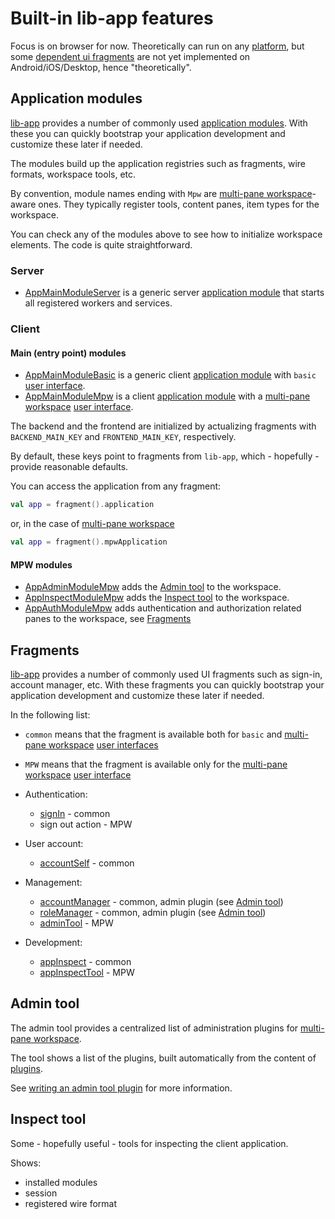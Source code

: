 # Built-in lib-app features

Focus is on browser for now. Theoretically can run on any [platform](def://), but some [dependent ui fragments](def://)
are not yet implemented on Android/iOS/Desktop, hence "theoretically".

## Application modules

[lib-app](def://) provides a number of commonly used [application modules](def://). With
these you can quickly bootstrap your application development and customize these later if needed.

The modules build up the application registries such as fragments, wire formats, workspace tools,
etc.

By convention, module names ending with `Mpw` are [multi-pane workspace](def://)-aware ones. They typically
register tools, content panes, item types for the workspace.

You can check any of the modules above to see how to initialize workspace elements. The code
is quite straightforward.

### Server

- [AppMainModuleServer](class://) is a generic server [application module](def://) that starts all registered workers and services.

### Client

#### Main (entry point) modules

- [AppMainModuleBasic](class://) is a generic client [application module](def://) with `basic` [user interface](def://). 
- [AppMainModuleMpw](class://) is a client [application module](def://) with a [multi-pane workspace](def://) [user interface](def://).

The backend and the frontend are initialized by actualizing fragments with
`BACKEND_MAIN_KEY` and `FRONTEND_MAIN_KEY`, respectively.

By default, these keys point to fragments from `lib-app`, which - hopefully - provide reasonable defaults.

You can access the application from any fragment:

```kotlin
val app = fragment().application
```

or, in the case of [multi-pane workspace](def://)

```kotlin
val app = fragment().mpwApplication
```

#### MPW modules

- [AppAdminModuleMpw](class://) adds the [Admin tool](#admin-tool) to the workspace.
- [AppInspectModuleMpw](class://) adds the [Inspect tool](#inspect-tool) to the workspace.
- [AppAuthModuleMpw](class://) adds authentication and authorization related panes to the workspace, see [Fragments](#fragments)

## Fragments

[lib-app](def://) provides a number of commonly used UI fragments such as sign-in, account manager, etc. With
these fragments you can quickly bootstrap your application development and customize these later if needed.

In the following list:

- `common` means that the fragment is available both for `basic` and [multi-pane workspace](def://) [user interfaces](def://)
- `MPW` means that the fragment is available only for the [multi-pane workspace](def://) [user interface](def://)

- Authentication:
    - [signIn](fragment://) - common
    - sign out action - MPW
- User account:
    - [accountSelf](fragment://) - common
- Management:
    - [accountManager](fragment://) - common, admin plugin (see [Admin tool](#admin-tool))
    - [roleManager](fragment://) - common, admin plugin (see [Admin tool](#admin-tool))
    - [adminTool](fragment://) - MPW
- Development:
    - [appInspect](fragment://) - common
    - [appInspectTool](fragment://) - MPW

## Admin tool

The admin tool provides a centralized list of administration plugins for [multi-pane workspace](def://).

The tool shows a list of the plugins, built automatically from the content of [plugins](property://AppAdminModuleMpw).

See [writing an admin tool plugin](guide://) for more information.

## Inspect tool

Some - hopefully useful - tools for inspecting the client application.

Shows:

- installed modules
- session
- registered wire format

